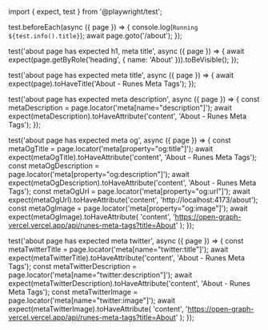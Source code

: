 import { expect, test } from '@playwright/test';

test.beforeEach(async ({ page }) => {
  console.log(`Running ${test.info().title}`);
  await page.goto('/about');
});

test('about page has expected h1, meta title', async ({ page }) => {
  await expect(page.getByRole('heading', { name: 'About' })).toBeVisible();
});

test('about page has expected meta title', async ({ page }) => {
  await expect(page).toHaveTitle('About - Runes Meta Tags');
});

test('about page has expected meta description', async ({ page }) => {
  const metaDescription = page.locator('meta[name="description"]');
  await expect(metaDescription).toHaveAttribute('content', 'About - Runes Meta Tags');
});

test('about page has expected meta og', async ({ page }) => {
  const metaOgTitle = page.locator('meta[property="og:title"]');
  await expect(metaOgTitle).toHaveAttribute('content', 'About - Runes Meta Tags');
  const metaOgDescription = page.locator('meta[property="og:description"]');
  await expect(metaOgDescription).toHaveAttribute('content', 'About - Runes Meta Tags');
  const metaOgUrl = page.locator('meta[property="og:url"]');
  await expect(metaOgUrl).toHaveAttribute('content', 'http://localhost:4173/about');
  const metaOgImage = page.locator('meta[property="og:image"]');
  await expect(metaOgImage).toHaveAttribute(
  'content',
  'https://open-graph-vercel.vercel.app/api/runes-meta-tags?title=About'
  );
});

test('about page has expected meta twitter', async ({ page }) => {
  const metaTwitterTitle = page.locator('meta[name="twitter:title"]');
  await expect(metaTwitterTitle).toHaveAttribute('content', 'About - Runes Meta Tags');
  const metaTwitterDescription = page.locator('meta[name="twitter:description"]');
  await expect(metaTwitterDescription).toHaveAttribute('content', 'About - Runes Meta Tags');
  const metaTwitterImage = page.locator('meta[name="twitter:image"]');
  await expect(metaTwitterImage).toHaveAttribute(
  'content',
  'https://open-graph-vercel.vercel.app/api/runes-meta-tags?title=About'
  );
});
